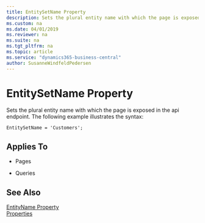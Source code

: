 ```yaml
---
title: EntitySetName Property
description: Sets the plural entity name with which the page is exposed in the api endpoint.
ms.custom: na
ms.date: 04/01/2019
ms.reviewer: na
ms.suite: na
ms.tgt_pltfrm: na
ms.topic: article
ms.service: "dynamics365-business-central"
author: SusanneWindfeldPedersen
---
```


# EntitySetName Property
Sets the plural entity name with which the page is exposed in the api endpoint. The following example illustrates the syntax:

```
EntitySetName = 'Customers';
```
    
## Applies To  
  
- Pages  
  
- Queries  
  
## See Also  
 [EntityName Property](devenv-entityname-property.md)  
 [Properties](devenv-properties.md)  